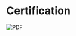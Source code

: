# Certification

![PDF](https://docs.google.com/viewer?url=https://raw.githubusercontent.com/mashanz/cert/master/Data%20Preparation%20in%20Data%20Science%20using%20R.pdf)
